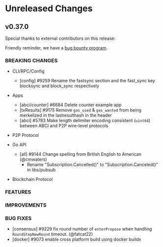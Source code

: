 # Unreleased Changes

## v0.37.0

Special thanks to external contributors on this release:

Friendly reminder, we have a [bug bounty program](https://hackerone.com/tendermint).

### BREAKING CHANGES

- CLI/RPC/Config

  - [config] \#9259 Rename the fastsync section and the fast_sync key blocksync and block_sync respectively

- Apps

  - [abci/counter] \#6684 Delete counter example app
  - [txResults] \#9175 Remove `gas_used` & `gas_wanted` from being merkelized in the lastresulthash in the header
  - [abci] \#5783 Make length delimiter encoding consistent (`uint64`) between ABCI and P2P wire-level protocols

- P2P Protocol

- Go API

    - [all] \#9144 Change spelling from British English to American (@cmwaters)
        - Rename "Subscription.Cancelled()" to "Subscription.Canceled()" in libs/pubsub

- Blockchain Protocol

### FEATURES

### IMPROVEMENTS

### BUG FIXES

- [consensus] \#9229 fix round number of `enterPropose` when handling `RoundStepNewRound` timeout. (@fatcat22)
- [docker] \#9073 enable cross platform build using docker buildx
